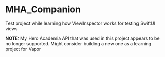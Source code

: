 # MHA_Companion
Test project while learning how ViewInspector works for testing SwiftUI views


**NOTE:**
My Hero Academia API that was used in this project appears to be no longer supported. Might consider building a new one as a learning project for Vapor
